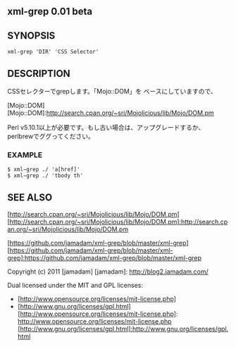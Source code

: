 xml-grep 0.01 beta
---------------

## SYNOPSIS
    
    xml-grep 'DIR' 'CSS Selector'

## DESCRIPTION

CSSセレクターでgrepします。「Mojo::DOM」を
ベースにしていますので、

[Mojo::DOM]
[Mojo::DOM]:http://search.cpan.org/~sri/Mojolicious/lib/Mojo/DOM.pm

Perl v5.10.1以上が必要です。もし古い場合は、アップグレードするか、perlbrewでググってください。

### EXAMPLE

    $ xml−grep ./ 'a[href]'
    $ xml−grep ./ 'tbody th'

## SEE ALSO

[http://search.cpan.org/~sri/Mojolicious/lib/Mojo/DOM.pm]
[http://search.cpan.org/~sri/Mojolicious/lib/Mojo/DOM.pm]:http://search.cpan.org/~sri/Mojolicious/lib/Mojo/DOM.pm

[https://github.com/jamadam/xml-grep/blob/master/xml-grep]
[https://github.com/jamadam/xml-grep/blob/master/xml-grep]:https://github.com/jamadam/xml-grep/blob/master/xml-grep

Copyright (c) 2011 [jamadam]
[jamadam]: http://blog2.jamadam.com/

Dual licensed under the MIT and GPL licenses:

- [http://www.opensource.org/licenses/mit-license.php]
- [http://www.gnu.org/licenses/gpl.html]
[http://www.opensource.org/licenses/mit-license.php]: http://www.opensource.org/licenses/mit-license.php
[http://www.gnu.org/licenses/gpl.html]:http://www.gnu.org/licenses/gpl.html